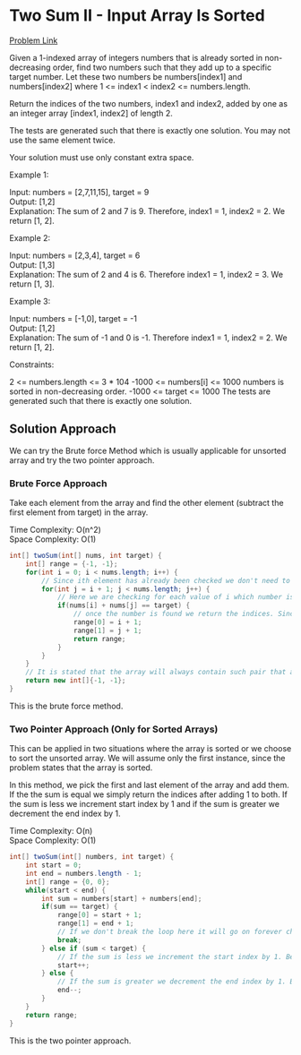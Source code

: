 
# Two Sum II - Input Array Is Sorted

[Problem Link](https://leetcode.com/problems/two-sum-ii-input-array-is-sorted/)

Given a 1-indexed array of integers numbers that is already sorted in non-decreasing order, find two numbers such that they add up to a specific target number. Let these two numbers be numbers[index1] and numbers[index2] where 1 <= index1 < index2 <= numbers.length.

Return the indices of the two numbers, index1 and index2, added by one as an integer array [index1, index2] of length 2.

The tests are generated such that there is exactly one solution. You may not use the same element twice.

Your solution must use only constant extra space.

Example 1:

Input: numbers = [2,7,11,15], target = 9\
Output: [1,2]\
Explanation: The sum of 2 and 7 is 9. Therefore, index1 = 1, index2 = 2. We return [1, 2].

Example 2:

Input: numbers = [2,3,4], target = 6\
Output: [1,3]\
Explanation: The sum of 2 and 4 is 6. Therefore index1 = 1, index2 = 3. We return [1, 3].

Example 3:

Input: numbers = [-1,0], target = -1\
Output: [1,2]\
Explanation: The sum of -1 and 0 is -1. Therefore index1 = 1, index2 = 2. We return [1, 2].

Constraints:

2 <= numbers.length <= 3 * 104
-1000 <= numbers[i] <= 1000
numbers is sorted in non-decreasing order.
-1000 <= target <= 1000
The tests are generated such that there is exactly one solution.

## Solution Approach

We can try the Brute force Method which is usually applicable for unsorted array and try the two pointer approach.

### Brute Force Approach

Take each element from the array and find the other element (subtract the first element from target) in the array.

Time Complexity: O(n^2)\
Space Complexity: O(1)

```java
int[] twoSum(int[] nums, int target) {
    int[] range = {-1, -1};
    for(int i = 0; i < nums.length; i++) {
        // Since ith element has already been checked we don't need to check it again starting from 0. That's why j = i + 1.
        for(int j = i + 1; j < nums.length; j++) {
            // Here we are checking for each value of i which number is the required number to get the target.
            if(nums[i] + nums[j] == target) {
                // once the number is found we return the indices. Since it is 1-indexed array we return i + 1 and j + 1. For usual cases we simply return i and j.
                range[0] = i + 1;
                range[1] = j + 1;
                return range;
            }
        }
    }
    // It is stated that the array will always contain such pair that adds up to the target, so we can break the loop when both the elements are found and return the range directly outside the loop. But this is more generalized solution. Where we are uncertain whether the input array has such pair or not.
    return new int[]{-1, -1};
}
```

This is the brute force method.

### Two Pointer Approach (Only for Sorted Arrays)

This can be applied in two situations where the array is sorted or we choose to sort the unsorted array. We will assume only the first instance, since the problem states that the array is sorted.

In this method, we pick the first and last element of the array and add them. If the the sum is equal we simply return the indices after adding 1 to both. If the sum is less we increment start index by 1 and if the sum is greater we decrement the end index by 1.

Time Complexity: O(n)\
Space Complexity: O(1)

```java
int[] twoSum(int[] numbers, int target) {
    int start = 0;
    int end = numbers.length - 1;
    int[] range = {0, 0};
    while(start < end) {
        int sum = numbers[start] + numbers[end];
        if(sum == target) {
            range[0] = start + 1;
            range[1] = end + 1;
            // If we don't break the loop here it will go on forever checking the same start and end index.
            break;
        } else if (sum < target) {
            // If the sum is less we increment the start index by 1. Because the array is sorted in a non-decreasing order to get the next bigger element we need to check the next element. 
            start++;
        } else {
            // If the sum is greater we decrement the end index by 1. Because we need smaller element, so we need to check the previous element.
            end--;
        }
    }
    return range;
}
```

This is the two pointer approach.
